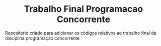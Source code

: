 <h1 style="text-align: center;">Trabalho Final Programacao Concorrente</h1>
 Repositório criado para adicionar os códigos relativos ao trabalho final da disciplina programação concorrente
